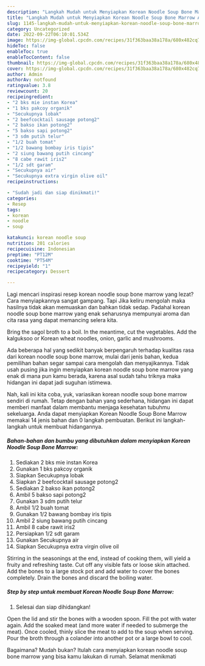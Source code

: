 ```yaml
---
description: "Langkah Mudah untuk Menyiapkan Korean Noodle Soup Bone Marrow Anti Gagal"
title: "Langkah Mudah untuk Menyiapkan Korean Noodle Soup Bone Marrow Anti Gagal"
slug: 1145-langkah-mudah-untuk-menyiapkan-korean-noodle-soup-bone-marrow-anti-gagal
category: Uncategorized
date: 2022-09-22T06:10:01.534Z
image: https://img-global.cpcdn.com/recipes/31f363baa38a178a/680x482cq70/korean-noodle-soup-bone-marrow-foto-resep-utama.jpg
hideToc: false
enableToc: true
enableTocContent: false
thumbnail: https://img-global.cpcdn.com/recipes/31f363baa38a178a/680x482cq70/korean-noodle-soup-bone-marrow-foto-resep-utama.jpg
cover: https://img-global.cpcdn.com/recipes/31f363baa38a178a/680x482cq70/korean-noodle-soup-bone-marrow-foto-resep-utama.jpg
author: Admin
authorAv: notfound
ratingvalue: 3.8
reviewcount: 20
recipeingredient:
- "2 bks mie instan Korea"
- "1 bks pakcoy organik"
- "Secukupnya lobak"
- "2 beefcocktail sausage potong2"
- "2 bakso ikan potong2"
- "5 bakso sapi potong2"
- "3 sdm putih telur"
- "1/2 buah tomat"
- "1/2 bawang bombay iris tipis"
- "2 siung bawang putih cincang"
- "8 cabe rawit iris2"
- "1/2 sdt garam"
- "Secukupnya air"
- "Secukupnya extra virgin olive oil"
recipeinstructions:

- "Sudah jadi dan siap dinikmati!"
categories:
- Resep
tags:
- korean
- noodle
- soup

katakunci: korean noodle soup 
nutrition: 201 calories
recipecuisine: Indonesian
preptime: "PT12M"
cooktime: "PT54M"
recipeyield: "1"
recipecategory: Dessert

---
```



Lagi mencari inspirasi resep korean noodle soup bone marrow yang lezat? Cara menyiapkannya sangat gampang. Tapi Jika keliru mengolah maka hasilnya tidak akan memuaskan dan bahkan tidak sedap. Padahal korean noodle soup bone marrow yang enak seharusnya mempunyai aroma dan cita rasa yang dapat memancing selera kita.


Bring the sagol broth to a boil. In the meantime, cut the vegetables. Add the kalguksoo or Korean wheat noodles, onion, garlic and mushrooms.

Ada beberapa hal yang sedikit banyak berpengaruh terhadap kualitas rasa dari korean noodle soup bone marrow, mulai dari jenis bahan, kedua pemilihan bahan segar sampai cara mengolah dan menyajikannya. Tidak usah pusing jika ingin menyiapkan korean noodle soup bone marrow yang enak di mana pun kamu berada, karena asal sudah tahu triknya maka hidangan ini dapat jadi suguhan istimewa.


Nah, kali ini kita coba, yuk, variasikan korean noodle soup bone marrow sendiri di rumah. Tetap dengan bahan yang sederhana, hidangan ini dapat memberi manfaat dalam membantu menjaga kesehatan tubuhmu sekeluarga. Anda dapat menyiapkan Korean Noodle Soup Bone Marrow memakai 14 jenis bahan dan 0 langkah pembuatan. Berikut ini langkah-langkah untuk membuat hidangannya.

<!--inarticleads1-->

##### Bahan-bahan dan bumbu yang dibutuhkan dalam menyiapkan Korean Noodle Soup Bone Marrow:

1. Sediakan 2 bks mie instan Korea
1. Gunakan 1 bks pakcoy organik
1. Siapkan Secukupnya lobak
1. Siapkan 2 beefcocktail sausage potong2
1. Sediakan 2 bakso ikan potong2
1. Ambil 5 bakso sapi potong2
1. Gunakan 3 sdm putih telur
1. Ambil 1/2 buah tomat
1. Gunakan 1/2 bawang bombay iris tipis
1. Ambil 2 siung bawang putih cincang
1. Ambil 8 cabe rawit iris2
1. Persiapkan 1/2 sdt garam
1. Gunakan Secukupnya air
1. Siapkan Secukupnya extra virgin olive oil


Stirring in the seasonings at the end, instead of cooking them, will yield a fruity and refreshing taste. Cut off any visible fats or loose skin attached. Add the bones to a large stock pot and add water to cover the bones completely. Drain the bones and discard the boiling water. 

<!--inarticleads2-->

##### Step by step untuk membuat Korean Noodle Soup Bone Marrow:


1. Selesai dan siap dihidangkan!

Open the lid and stir the bones with a wooden spoon. Fill the pot with water again. Add the soaked meat (and more water if needed to submerge the meat). Once cooled, thinly slice the meat to add to the soup when serving. Pour the broth through a colander into another pot or a large bowl to cool. 

Bagaimana? Mudah bukan? Itulah cara menyiapkan korean noodle soup bone marrow yang bisa kamu lakukan di rumah. Selamat menikmati
